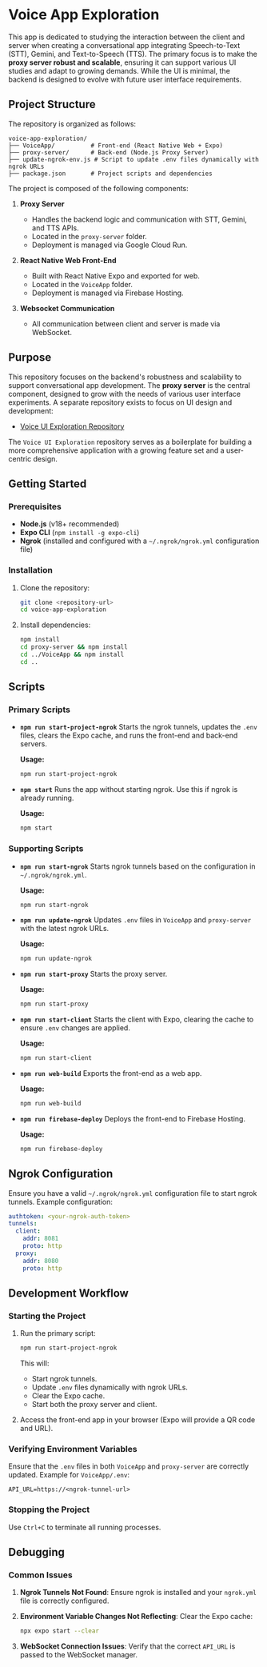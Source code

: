 # Voice App Exploration

This app is dedicated to studying the interaction between the client and server when creating a conversational app integrating Speech-to-Text (STT), Gemini, and Text-to-Speech (TTS). The primary focus is to make the **proxy server robust and scalable**, ensuring it can support various UI studies and adapt to growing demands. While the UI is minimal, the backend is designed to evolve with future user interface requirements.

## Project Structure

The repository is organized as follows:

```
voice-app-exploration/
├── VoiceApp/          # Front-end (React Native Web + Expo)
├── proxy-server/      # Back-end (Node.js Proxy Server)
├── update-ngrok-env.js # Script to update .env files dynamically with ngrok URLs
├── package.json       # Project scripts and dependencies
```

The project is composed of the following components:

1. **Proxy Server**
   - Handles the backend logic and communication with STT, Gemini, and TTS APIs.
   - Located in the `proxy-server` folder.
   - Deployment is managed via Google Cloud Run.

2. **React Native Web Front-End**
   - Built with React Native Expo and exported for web.
   - Located in the `VoiceApp` folder.
   - Deployment is managed via Firebase Hosting.

3. **Websocket Communication**
   - All communication between client and server is made via WebSocket.

## Purpose

This repository focuses on the backend's robustness and scalability to support conversational app development. The **proxy server** is the central component, designed to grow with the needs of various user interface experiments. A separate repository exists to focus on UI design and development:

- [Voice UI Exploration Repository](https://github.com/kupferco/voice-ui-exploration)

The `Voice UI Exploration` repository serves as a boilerplate for building a more comprehensive application with a growing feature set and a user-centric design.

## Getting Started

### Prerequisites
- **Node.js** (v18+ recommended)
- **Expo CLI** (`npm install -g expo-cli`)
- **Ngrok** (installed and configured with a `~/.ngrok/ngrok.yml` configuration file)

### Installation
1. Clone the repository:
   ```bash
   git clone <repository-url>
   cd voice-app-exploration
   ```

2. Install dependencies:
   ```bash
   npm install
   cd proxy-server && npm install
   cd ../VoiceApp && npm install
   cd ..
   ```

## Scripts

### Primary Scripts
- **`npm run start-project-ngrok`**
  Starts the ngrok tunnels, updates the `.env` files, clears the Expo cache, and runs the front-end and back-end servers.

  **Usage:**
  ```bash
  npm run start-project-ngrok
  ```

- **`npm start`**
  Runs the app without starting ngrok. Use this if ngrok is already running.

  **Usage:**
  ```bash
  npm start
  ```

### Supporting Scripts
- **`npm run start-ngrok`**
  Starts ngrok tunnels based on the configuration in `~/.ngrok/ngrok.yml`.

  **Usage:**
  ```bash
  npm run start-ngrok
  ```

- **`npm run update-ngrok`**
  Updates `.env` files in `VoiceApp` and `proxy-server` with the latest ngrok URLs.

  **Usage:**
  ```bash
  npm run update-ngrok
  ```

- **`npm run start-proxy`**
  Starts the proxy server.

  **Usage:**
  ```bash
  npm run start-proxy
  ```

- **`npm run start-client`**
  Starts the client with Expo, clearing the cache to ensure `.env` changes are applied.

  **Usage:**
  ```bash
  npm run start-client
  ```

- **`npm run web-build`**
  Exports the front-end as a web app.

  **Usage:**
  ```bash
  npm run web-build
  ```

- **`npm run firebase-deploy`**
  Deploys the front-end to Firebase Hosting.

  **Usage:**
  ```bash
  npm run firebase-deploy
  ```

## Ngrok Configuration
Ensure you have a valid `~/.ngrok/ngrok.yml` configuration file to start ngrok tunnels. Example configuration:

```yaml
authtoken: <your-ngrok-auth-token>
tunnels:
  client:
    addr: 8081
    proto: http
  proxy:
    addr: 8080
    proto: http
```

## Development Workflow

### Starting the Project
1. Run the primary script:
   ```bash
   npm run start-project-ngrok
   ```

   This will:
   - Start ngrok tunnels.
   - Update `.env` files dynamically with ngrok URLs.
   - Clear the Expo cache.
   - Start both the proxy server and client.

2. Access the front-end app in your browser (Expo will provide a QR code and URL).

### Verifying Environment Variables
Ensure that the `.env` files in both `VoiceApp` and `proxy-server` are correctly updated. Example for `VoiceApp/.env`:

```
API_URL=https://<ngrok-tunnel-url>
```

### Stopping the Project
Use `Ctrl+C` to terminate all running processes.

## Debugging

### Common Issues
1. **Ngrok Tunnels Not Found**:
   Ensure ngrok is installed and your `ngrok.yml` file is correctly configured.

2. **Environment Variable Changes Not Reflecting**:
   Clear the Expo cache:
   ```bash
   npx expo start --clear
   ```

3. **WebSocket Connection Issues**:
   Verify that the correct `API_URL` is passed to the WebSocket manager.


